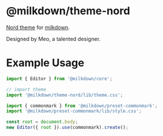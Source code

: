 # @milkdown/theme-nord

[Nord theme](https://www.nordtheme.com/) for [milkdown](https://saul-mirone.github.io/milkdown/).

Designed by Meo, a talented designer.

# Example Usage

```typescript
import { Editor } from '@milkdown/core';

// import theme
import '@milkdown/theme-nord/lib/theme.css';

import { commonmark } from '@milkdown/preset-commonmark';
import '@milkdown/preset-commonmark/lib/style.css';

const root = document.body;
new Editor({ root }).use(commonmark).create();
```
